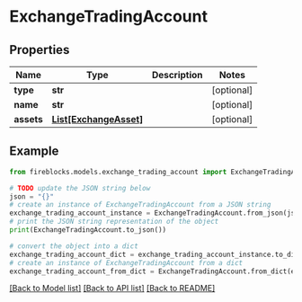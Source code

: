# ExchangeTradingAccount


## Properties

Name | Type | Description | Notes
------------ | ------------- | ------------- | -------------
**type** | **str** |  | [optional] 
**name** | **str** |  | [optional] 
**assets** | [**List[ExchangeAsset]**](ExchangeAsset.md) |  | [optional] 

## Example

```python
from fireblocks.models.exchange_trading_account import ExchangeTradingAccount

# TODO update the JSON string below
json = "{}"
# create an instance of ExchangeTradingAccount from a JSON string
exchange_trading_account_instance = ExchangeTradingAccount.from_json(json)
# print the JSON string representation of the object
print(ExchangeTradingAccount.to_json())

# convert the object into a dict
exchange_trading_account_dict = exchange_trading_account_instance.to_dict()
# create an instance of ExchangeTradingAccount from a dict
exchange_trading_account_from_dict = ExchangeTradingAccount.from_dict(exchange_trading_account_dict)
```
[[Back to Model list]](../README.md#documentation-for-models) [[Back to API list]](../README.md#documentation-for-api-endpoints) [[Back to README]](../README.md)


